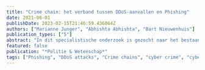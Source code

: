 ```yaml
---
title: "Crime chain: het verband tussen DDoS-aanvallen en Phishing"
date: 2021-06-01
publishDate: 2023-02-15T21:46:59.436064Z
authors: ["Marianne Junger", "Abhishta Abhishta", "Bart Nieuwenhuis"]
publication_types: ["5"]
abstract: "In dit specialistische onderzoek is gezocht naar het bestaan van online misdaadketens ofwel textquoteleftcrime chainstextquoteright. Misdaadketens zijn omschreven als reeksen van verschillende type delicten die samen of in een bepaalde volgorde voorkomen en met elkaar verband houden om een gecoördineerde reeks acties uit te voeren. De huidige studie onderzoekt of er een statistisch verband bestaat tussen de tijdstippen van een DDoS-aanval en het gemiddeld aantal phishing e-mails rondom de DDoS periode. Het onderzoek analyseert een set van 1.908.794 e-mails die zijn verzameld door de APWG en 23 DDoS aanvallen in dezelfde periode en waarover is gerapporteerd in de media. De conclusie is dat bij ruim de helft van de bestudeerde 23 DDoS aanvallen DDoS meer phishing e-mails worden verzonden rondom de DDoS aanval. De onderzoekers stellen dat er soms coördinatie of afstemming plaatsvindt of dat een aanvaller gebruik maakt van de omstandigheden, zoals een DDoS aanval om een phishing campagne te lanceren. Samenwerking en/of coördinatie van aanvallen is gemakkelijker geworden dankzij het internet en allerlei vormen van samenwerking, zoals textquoteleftcrime-as-a-Servicetextquoteright online zijn ontstaan. De huidige studie biedt statistische ondersteuning aan deze vaststelling. Op basis van de huidige studie kan niet worden vastgesteld of het om bewuste coördinatie gaat van een of meerdere daders of dat verschillende daders reageren op wat zij online zien gebeuren. Natuurlijk kunnen beiden het geval zijn op verschillende momenten. Het onderzoek laat zien dat er statistische relaties in de tijd bestaan tussen phishing en DDoS. Maar een statistische samenhang betekent niet noodzakelijk causaliteit. Meer gedetailleerd onderzoek is nodig om te kunnen reconstrueren wat door wie en wanneer is gedaan.De resultaten van dit onderzoek kunnen de opsporing versterken door de setting en de sequentie van delicten en gerelateerde gebeurtenissen beter te beschrijven en te begrijpen. Daardoor kan de focus van opsporing worden verscherpt. Daarnaast zou er meer aandacht kunnen zijn voor het feit dat de ene aanval de ander kan inluiden. Dankzij een beter begrip van de misdaadketens en gerelateerde gebeurtenissen kunnen barrièremodellen worden ontwikkeld ten behoeve van de bestrijding van phishing en DDoS aanvallen. Dit gebeurt ook door de Nederlandse politie en initiatieven zoals de nationale anti-DDoS-coalitie. "
featured: false
publication: "*Politie & Wetenschap*"
tags: ["Phishing", "DDoS attacks", "Crime chains", "cyber crime", "cyber security", "Cyber threat intelligence"]
---
```


